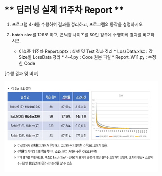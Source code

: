 # ** 딥러닝 실제 11주차 Report ** 

1. 프로그램 4-4를 수행하여 결과를 정리하고, 프로그램의 동작을 설명하시오
2. batch size를 128로 하고, 은닉층 사이즈를 50인 경우에 수행하여 결과를 비교하시오.

	* 이효중_11주차 Report.pptx : 실행 및 Test 결과 정리
            * LossData.xlsx : 각 Size별 LossData 정리
            * 4-4.py : Code 원본 파일
            * Report_W11.py : 수정한 Code

[수행 결과 및 비교]</p>
<img src=".\Report_W11.jpg"  width="640" height="300"> 

<p align="center">
  
</p>
</br>
